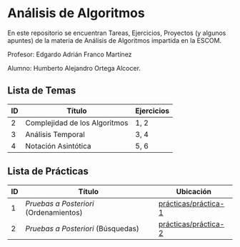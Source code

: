 # Análisis de Algoritmos

En este repositorio se encuentran Tareas, Ejercicios, Proyectos (y algunos apuntes) de la materia de 
Análisis de Algoritmos impartida en la ESCOM.

Profesor: Edgardo Adrián Franco Martínez

Alumno: Humberto Alejandro Ortega Alcocer.

## Lista de Temas

|ID|Título|Ejercicios|
|---|---|---|
|2|Complejidad de los Algoritmos|1, 2|
|3|Análisis Temporal|3, 4|
|4|Notación Asintótica|5, 6|


## Lista de Prácticas

|ID|Título|Ubicación|
|---|---|---|
|1|_Pruebas a Posteriori_ (Ordenamientos)|[prácticas/práctica-1][practica-1]|
|2|_Pruebas a Posteriori_ (Búsquedas)|[prácticas/práctica-2][practica-2]|


<!-- Referencias -->
[practica-1]: prácticas/práctica-1/README.md
[practica-2]: prácticas/práctica-2/README.md
